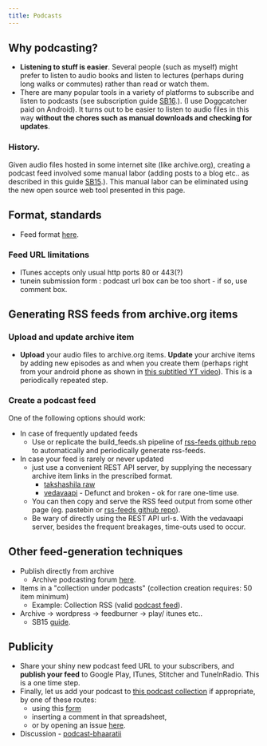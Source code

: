 ```yaml
---
title: Podcasts
---
```


## Why podcasting?
- **Listening to stuff is easier**. Several people (such as myself) might prefer to listen to audio books and listen to lectures (perhaps during long walks or commutes) rather than read or watch them.
- There are many popular tools in a variety of platforms to subscribe and listen to podcasts (see  subscription guide [SB16](https://goo.gl/6DJjji).). (I use Doggcatcher paid on Android). It turns out to be easier to listen to audio files in this way **without the chores such as manual downloads and checking for updates**.

### History.
Given audio files hosted in some internet site (like archive.org), creating a podcast feed involved some manual labor (adding posts to a blog etc.. as described in this  guide [SB15](https://docs.google.com/document/d/1XWLwJvtnfJctdNYx3qSDHZyDKLPeQ21o3eHNJfQ7Xj0/edit).). This manual labor can be eliminated using the new open source web tool presented in this page. 

## Format, standards
- Feed format [here](http://www.podcast411.com/howto_1.html).

### Feed URL limitations
- ITunes accepts only usual http ports 80 or 443(?)
- tunein submission form : podcast url box can be too short - if so, use comment box.

## Generating RSS feeds from archive.org items
### Upload and update archive item
- **Upload** your audio files to archive.org items. **Update** your archive items by adding new episodes as and when you create them (perhaps right from your android phone as shown in [this subtitled YT video](https://www.youtube.com/watch?v=FpwDrXkW1zo&list=PL63uIhJxWbgg3yJqzeh8kCxMo55YUX50F&index=18)). This is a periodically repeated step.

### Create a podcast feed
One of the following options should work:
- In case of frequently updated feeds
  - Use or replicate the build_feeds.sh pipeline of [rss-feeds github repo](https://github.com/sanskrit-coders/rss-feeds/) to automatically and periodically generate rss-feeds. 
- In case your feed is rarely or never updated
  - just use a convenient REST API server, by supplying the necessary archive item links in the prescribed format.
    - [takshashila raw](http://54.244.106.57:9090/swagger/index.html)
    - [vedavaapi](http://scala.vedavaapi.org/swagger/index.html#/podcasts_v1) - Defunct and broken - ok for rare one-time use.
  - You can then copy and serve the RSS feed output from some other page (eg. pastebin or [rss-feeds github repo](https://github.com/sanskrit-coders/rss-feeds/)).
  - Be wary of directly using the REST API url-s. With the vedavaapi server, besides the frequent breakages, time-outs used to occur.

## Other feed-generation techniques
- Publish directly from archive
  - Archive podcasting forum [here](https://archive.org/details/audio_podcast&tab=forum).
- Items in a "collection under podcasts" (collection creation requires: 50 item minimum)
  - Example: Collection RSS (valid [podcast feed](http://archive.org/services/collection-rss.php?collection=netwaves)).
- Archive -> wordpress -> feedburner -> play/ itunes etc..
    - SB15 [guide](https://docs.google.com/document/d/1XWLwJvtnfJctdNYx3qSDHZyDKLPeQ21o3eHNJfQ7Xj0/edit).

## Publicity
- Share your shiny new podcast feed URL to your subscribers, and **publish your feed** to Google Play, ITunes, Stitcher and TuneInRadio. This is a one time step.
- Finally, let us add your podcast to [this podcast collection](https://docs.google.com/spreadsheets/d/1KMhtMaHCQpucqxH3aVcmYmPvQyV9vmunvckV2ARvD4M/edit#gid=0) if appropriate, by one of these routes:
  - using this [form](https://docs.google.com/forms/d/e/1FAIpQLSeE231VzUuXbIZhBzcZkQ-oWkIb50cZL786gSKvzMWu8XJoGw/viewform?usp=send_form) 
  - inserting a comment in that spreadsheet,
  - or by opening an issue [here](https://github.com/sanskrit-coders/rss-feeds/).
- Discussion - [podcast-bhaaratii](https://groups.google.com/forum/#!forum/podcast-bhaaratii)
